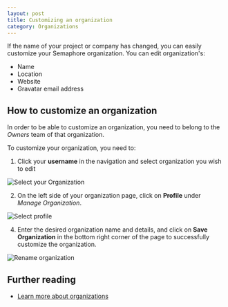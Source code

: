 ```yaml
---
layout: post
title: Customizing an organization
category: Organizations
---
```


If the name of your project or company has changed, you can easily customize
your Semaphore organization. You can edit organization's:

  - Name
  - Location
  - Website
  - Gravatar email address

## How to customize an organization

In order to be able to customize an organization, you need to belong to the
_Owners_ team of that organization.

To customize your organization, you need to:

1. Click your **username** in the navigation and select organization you wish
   to edit

  <img src="/docs/assets/img/renaming-an-organization/select-organization.png" alt="Select your Organization" class="img-responsive img-bordered">

2. On the left side of your organization page, click on **Profile** under
   _Manage Organization_.

 <img src="/docs/assets/img/renaming-an-organization/profile.png" alt="Select profile" class="img-responsive img-bordered">

4. Enter the desired organization name and details, and click on **Save
   Organization** in the bottom right corner of the page to successfully
   customize the organization.

 <img src="/docs/assets/img/renaming-an-organization/rename-organization.png" alt="Rename organization" class="img-responsive img-bordered">

## Further reading

- [Learn more about organizations](/docs/organizations.html)
